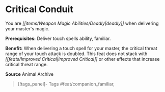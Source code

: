 ﻿---
cssclass: [feats]

---
# Critical Conduit

You are _[[items/Weapon Magic Abilities/Deadly|deadly]]_ when delivering your master's magic.

**Prerequisites:** Deliver touch spells ability, familiar.

**Benefit:** When delivering a touch spell for your master, the critical threat range of your touch attack is doubled. This feat does not stack with _[[feats/Improved Critical|Improved Critical]]_ or other effects that increase critical threat range.

**Source** Animal Archive
>[!tags_panel]- Tags
> #feat/companion_familiar, 
